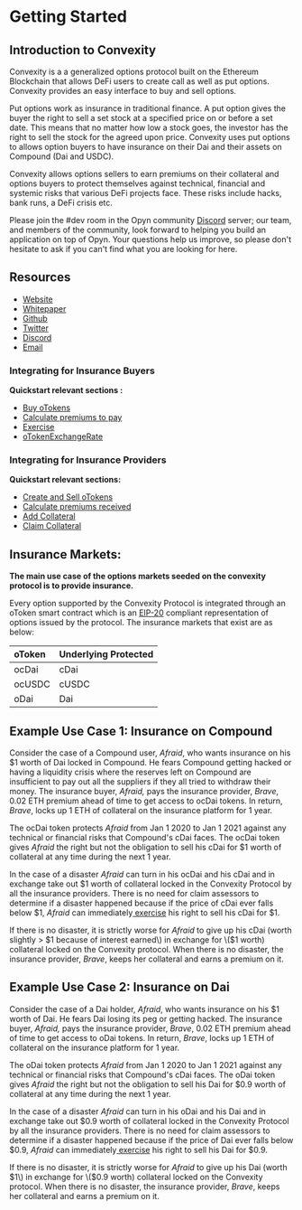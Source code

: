 # Getting Started

## Introduction to Convexity

Convexity is a a generalized options protocol built on the Ethereum Blockchain that allows DeFi users to create call as well as put options. Convexity provides an easy interface to buy and sell options. 

Put options work as insurance in traditional finance. A put option gives the buyer the right to sell a set stock at a specified price on or before a set date. This means that no matter how low a stock goes, the investor has the right to sell the stock for the agreed upon price. Convexity uses put options to allows option buyers to have insurance on their Dai and their assets on Compound \(Dai and USDC\). 

Convexity allows options sellers to earn premiums on their collateral and options buyers to protect themselves against technical, financial and systemic risks that various DeFi projects face. These risks include hacks, bank runs, a DeFi crisis etc. 

Please join the \#dev room in the Opyn community [Discord](https://discord.gg/ugAv3SH) server; our team, and members of the community, look forward to helping you build an application on top of Opyn. Your questions help us improve, so please don't hesitate to ask if you can't find what you are looking for here. 

## Resources

* [Website](http://www.opyn.co/)
* [Whitepaper](https://drive.google.com/file/d/1YsrGBUpZoPvFLtcwkEYkxNhogWCU772D/view)
* [Github](https://github.com/aparnakr/OptionsProtocol)
* [Twitter](https://twitter.com/opyn_)
* [Discord](https://discordapp.com/invite/2NFdXaE)
* [Email](mailto:hello@opyn.co)

### Integrating for Insurance Buyers

**Quickstart relevant sections :**

* [Buy oTokens](optionsexchange-buy-and-sell-otokens.md#buy-otokens)
* [Calculate premiums to pay](optionsexchange-buy-and-sell-otokens.md#calculate-premiums-to-pay)
* [Exercise ](otoken.md#exercise)
* [oTokenExchangeRate](otoken.md#otoken-exchange-rate)

### Integrating for Insurance Providers 

**Quickstart relevant sections:**

* [Create and Sell oTokens](otoken.md#eth-collateralized-options-2)
* [Calculate premiums received](optionsexchange-buy-and-sell-otokens.md#calculate-premiums-received)
* [Add Collateral](otoken.md#add-eth-collateral)
* [Claim Collateral](otoken.md#claim-collateral)

## Insurance Markets:

**The main use case of the options markets seeded on the convexity protocol is to provide insurance.**

Every option supported by the Convexity Protocol is integrated through an oToken smart contract which is an [EIP-20](https://eips.ethereum.org/EIPS/eip-20) compliant representation of options issued by the protocol. The insurance markets that exist are as below:

| oToken | Underlying Protected |
| :--- | :--- |
| ocDai | cDai |
| ocUSDC | cUSDC |
| oDai | Dai |

## Example Use Case 1: Insurance on Compound

Consider the case of a Compound user, _Afraid_, who wants insurance on his $1 worth of Dai locked in Compound. He fears Compound getting hacked or having a liquidity crisis where the reserves left on Compound are insufficient to pay out all the suppliers if they all tried to withdraw their money. The insurance buyer, _Afraid,_ pays the insurance provider, _Brave_,  0.02 ETH premium ahead of time to get access to ocDai tokens. In return, _Brave_, locks up 1 ETH of collateral on the insurance platform for 1 year. 

The ocDai token protects _Afraid_ from Jan 1 2020 to Jan 1 2021 against any technical or financial risks that Compound's cDai faces. The ocDai token gives _Afraid_ the right but not the obligation to sell his cDai for $1 worth of collateral at any time during the next 1 year. 

In the case of a disaster _Afraid_ can turn in his ocDai and his cDai and in exchange take out $1 worth of collateral locked in the Convexity Protocol by all the insurance providers. There is no need for claim assessors to determine if a disaster happened because if the price of cDai ever falls below $1, _Afraid_ can immediately[ exercise](protocol-overview/glossary-of-terms.md) his right to sell his cDai for $1. 

If there is no disaster, it is strictly worse for _Afraid_ to give up his cDai \(worth slightly &gt; $1 because of interest earned\) in exchange for \($1 worth\) collateral locked on the Convexity protocol. When there is no disaster, the insurance provider, _Brave_, keeps her collateral and earns a premium on it. 

## Example Use Case 2: Insurance on Dai

Consider the case of a Dai holder, _Afraid_, who wants insurance on his $1 worth of Dai. He fears Dai losing its peg or getting hacked. The insurance buyer, _Afraid,_ pays the insurance provider, _Brave_,  0.02 ETH premium ahead of time to get access to oDai tokens. In return, _Brave_, locks up 1 ETH of collateral on the insurance platform for 1 year. 

The oDai token protects _Afraid_ from Jan 1 2020 to Jan 1 2021 against any technical or financial risks that Compound's cDai faces. The oDai token gives _Afraid_ the right but not the obligation to sell his Dai for $0.9 worth of collateral at any time during the next 1 year. 

In the case of a disaster _Afraid_ can turn in his oDai and his Dai and in exchange take out $0.9 worth of collateral locked in the Convexity Protocol by all the insurance providers. There is no need for claim assessors to determine if a disaster happened because if the price of Dai ever falls below $0.9, _Afraid_ can immediately[ exercise](protocol-overview/glossary-of-terms.md) his right to sell his Dai for $0.9. 

If there is no disaster, it is strictly worse for _Afraid_ to give up his Dai \(worth $1\) in exchange for \($0.9 worth\) collateral locked on the Convexity protocol. When there is no disaster, the insurance provider, _Brave_, keeps her collateral and earns a premium on it. 

